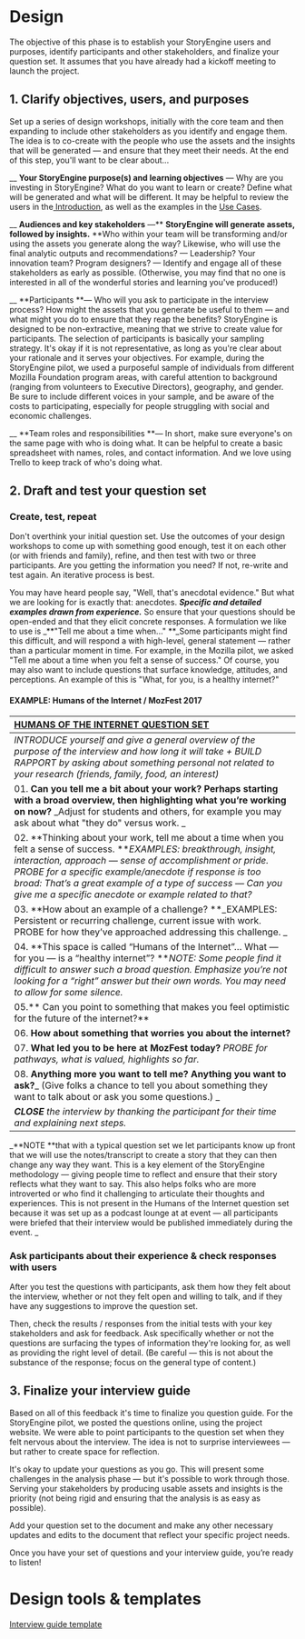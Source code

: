 # Design

The objective of this phase is to establish your StoryEngine users and purposes, identify participants and other stakeholders, and finalize your question set. It assumes that you have already had a kickoff meeting to launch the project.

## 1. Clarify objectives, users, and purposes

Set up a series of design workshops, initially with the core team and then expanding to include other stakeholders as you identify and engage them. The idea is to co-create with the people who use the assets and the insights that will be generated — and ensure that they meet their needs. At the end of this step, you'll want to be clear about...

\_\_ **Your StoryEngine purpose\(s\) and learning objectives** — Why are you investing in StoryEngine? What do you want to learn or create? Define what will be generated and what will be different. It may be helpful to review the users in the[ Introduction](/README.md), as well as the examples in the [Use Cases](/use-cases.md).

\_\_ **Audiences and key stakeholders** —** **StoryEngine will generate assets, followed by insights.** **Who within your team will be transforming and/or using the assets you generate along the way? Likewise, who will use the final analytic outputs and recommendations? — Leadership? Your innovation team? Program designers? — Identify and engage all of these stakeholders as early as possible. \(Otherwise, you may find that no one is interested in all of the wonderful stories and learning you've produced!\)

\_\_ **Participants **— Who will you ask to participate in the interview process? How might the assets that you generate be useful to them — and what might you do to ensure that they reap the benefits? StoryEngine is designed to be non-extractive, meaning that we strive to create value for participants. The selection of participants is basically your sampling strategy. It's okay if it is not representative, as long as you're clear about your rationale and it serves your objectives. For example, during the StoryEngine pilot, we used a purposeful sample of individuals from different Mozilla Foundation program areas, with careful attention to background \(ranging from volunteers to Executive Directors\), geography, and gender. Be sure to include different voices in your sample, and be aware of the costs to participating, especially for people struggling with social and economic challenges.

\_\_ **Team roles and responsibilities **— In short, make sure everyone's on the same page with who is doing what. It can be helpful to create a basic spreadsheet with names, roles, and contact information. And we love using Trello to keep track of who's doing what.

## 2. Draft and test **your question set**

### Create, test, repeat

Don't overthink your initial question set. Use the outcomes of your design workshops to come up with something good enough, test it on each other \(or with friends and family\), refine, and then test with two or three participants. Are you getting the information you need? If not, re-write and test again. An iterative process is best.

You may have heard people say, "Well, that's anecdotal evidence." But what we are looking for is exactly that: anecdotes. _**Specific and detailed examples drawn from experience.**_ So ensure that your questions should be open-ended and that they elicit concrete responses. A formulation we like to use is \_**"Tell me about a time when..." **\_Some participants might find this difficult, and will respond a with high-level, general statement — rather than a particular moment in time. For example, in the Mozilla pilot, we asked "Tell me about a time when you felt a sense of success." Of course, you may also want to include questions that surface knowledge, attitudes, and perceptions. An example of this is "What, for you, is a healthy internet?"

#### EXAMPLE: Humans of the Internet / MozFest 2017

| [HUMANS OF THE INTERNET QUESTION SET](https://storyengine.io/humans/) |
| :--- |
| _INTRODUCE yourself and give a general overview of the purpose of the interview and how long it will take + BUILD RAPPORT by asking about something personal not related to your research \(friends, family, food, an interest\)_ |
| 01. **Can you tell me a bit about your work? Perhaps starting with a broad overview, then highlighting what you’re working on now?** _Adjust for students and others, for example you may ask about what "they do" versus work. _ |
| 02. **Thinking about your work, tell me about a time when you felt a sense of success. **_EXAMPLES: breakthrough, insight, interaction, approach — sense of accomplishment or pride. PROBE for a specific example/anecdote if response is too broad: That’s a great example of a type of success — Can you give me a specific anecdote or example related to that?_ |
| 03. **How about an example of a challenge? **_EXAMPLES: Persistent or recurring challenge, current issue with work. PROBE for how they’ve approached addressing this challenge. _ |
| 04. **This space is called “Humans of the Internet”… What — for you — is a “healthy internet”? **_NOTE: Some people find it difficult to answer such a broad question. Emphasize you’re not looking for a “right” answer but their own words. You may need to allow for some silence._ |
| 05.** Can you point to something that makes you feel optimistic for the future of the internet?** |
| 06. **How about something that worries you about the internet?** |
| 07. **What led you to be here at MozFest today?** _PROBE for pathways, what is valued, highlights so far._ |
| 08. **Anything more you want to tell me? Anything you want to ask?**_ \(Give folks a chance to tell you about something they want to talk about or ask you some questions.\) _ |
| _**CLOSE** the interview by thanking the participant for their time and explaining next steps._ |

_**NOTE **that with a typical question set we let participants know up front that we will use the notes/transcript to create a story that they can then change any way they want. This is a key element of the StoryEngine methodology — giving people time to reflect and ensure that their story reflects what they want to say. This also helps folks who are more introverted or who find it challenging to articulate their thoughts and experiences. This is not present in the Humans of the Internet question set because it was set up as a podcast lounge at at event — all participants were briefed that their interview would be published immediately during the event. _

### Ask participants about their experience & check responses with users

After you test the questions with participants, ask them how they felt about the interview, whether or not they felt open and willing to talk, and if they have any suggestions to improve the question set.

Then, check the results / responses from the initial tests with your key stakeholders and ask for feedback. Ask specifically whether or not the questions are surfacing the types of information they're looking for, as well as providing the right level of detail. \(Be careful — this is not about the substance of the response; focus on the general type of content.\)

## 3. Finalize your i**nterview guide**

Based on all of this feedback it's time to finalize you question guide. For the StoryEngine pilot, we posted the questions online, using the project website. We were able to point participants to the question set when they felt nervous about the interview. The idea is not to surprise interviewees ­— but rather to create space for reflection. 

It's okay to update your questions as you go. This will present some challenges in the analysis phase — but it's possible to work through those. Serving your stakeholders by producing usable assets and insights is the priority \(not being rigid and ensuring that the analysis is as easy as possible\).

Add your question set to the document and make any other necessary updates and edits to the document that reflect your specific project needs.

Once you have your set of questions and your interview guide, you’re ready to listen!

# Design tools & templates

[Interview guide template](https://www.gitbook.com/book/loup/storyengine/edit#)

